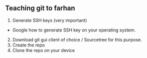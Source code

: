 ## Teaching git to farhan
1. Generate SSH keys (very important)
 - Google how to generate SSH key on your operating system.
2. Download git gui client of choice / Sourcetree for this purpose.
3. Create the repo
4. Clone the repo on your device